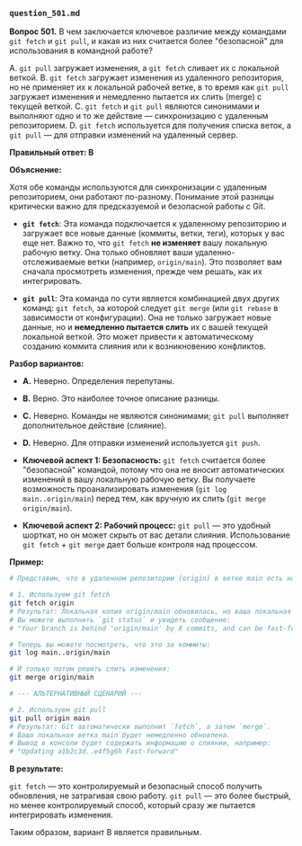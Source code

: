 ### `question_501.md`

**Вопрос 501.** В чем заключается ключевое различие между командами `git fetch` и `git pull`, и какая из них считается более "безопасной" для использования в командной работе?

A. `git pull` загружает изменения, а `git fetch` сливает их с локальной веткой.
B. `git fetch` загружает изменения из удаленного репозитория, но не применяет их к локальной рабочей ветке, в то время как `git pull` загружает изменения и немедленно пытается их слить (merge) с текущей веткой.
C. `git fetch` и `git pull` являются синонимами и выполняют одно и то же действие — синхронизацию с удаленным репозиторием.
D. `git fetch` используется для получения списка веток, а `git pull` — для отправки изменений на удаленный сервер.

**Правильный ответ: B**

**Объяснение:**

Хотя обе команды используются для синхронизации с удаленным репозиторием, они работают по-разному. Понимание этой разницы критически важно для предсказуемой и безопасной работы с Git.

*   **`git fetch`**: Эта команда подключается к удаленному репозиторию и загружает все новые данные (коммиты, ветки, теги), которых у вас еще нет. Важно то, что `git fetch` **не изменяет** вашу локальную рабочую ветку. Она только обновляет ваши удаленно-отслеживаемые ветки (например, `origin/main`). Это позволяет вам сначала просмотреть изменения, прежде чем решать, как их интегрировать.

*   **`git pull`**: Эта команда по сути является комбинацией двух других команд: `git fetch`, за которой следует `git merge` (или `git rebase` в зависимости от конфигурации). Она не только загружает новые данные, но и **немедленно пытается слить** их с вашей текущей локальной веткой. Это может привести к автоматическому созданию коммита слияния или к возникновению конфликтов.

**Разбор вариантов:**
*   **A.** Неверно. Определения перепутаны.
*   **B.** Верно. Это наиболее точное описание разницы.
*   **C.** Неверно. Команды не являются синонимами; `git pull` выполняет дополнительное действие (слияние).
*   **D.** Неверно. Для отправки изменений используется `git push`.

*   **Ключевой аспект 1: Безопасность:** `git fetch` считается более "безопасной" командой, потому что она не вносит автоматических изменений в вашу локальную рабочую ветку. Вы получаете возможность проанализировать изменения (`git log main..origin/main`) перед тем, как вручную их слить (`git merge origin/main`).
*   **Ключевой аспект 2: Рабочий процесс:** `git pull` — это удобный шорткат, но он может скрыть от вас детали слияния. Использование `git fetch` + `git merge` дает больше контроля над процессом.

**Пример:**

```bash
# Представим, что в удаленном репозитории (origin) в ветке main есть новые коммиты.

# 1. Используем git fetch
git fetch origin
# Результат: Локальная копия origin/main обновилась, но ваша локальная ветка main осталась прежней.
# Вы можете выполнить `git status` и увидеть сообщение:
# "Your branch is behind 'origin/main' by X commits, and can be fast-forwarded."

# Теперь вы можете посмотреть, что это за коммиты:
git log main..origin/main

# И только потом решить слить изменения:
git merge origin/main

# --- АЛЬТЕРНАТИВНЫЙ СЦЕНАРИЙ ---

# 2. Используем git pull
git pull origin main
# Результат: Git автоматически выполнит `fetch`, а затем `merge`.
# Ваша локальная ветка main будет немедленно обновлена.
# Вывод в консоли будет содержать информацию о слиянии, например:
# "Updating a1b2c3d..e4f5g6h Fast-forward"
```

**В результате:**

`git fetch` — это контролируемый и безопасный способ получить обновления, не затрагивая свою работу. `git pull` — это более быстрый, но менее контролируемый способ, который сразу же пытается интегрировать изменения.

Таким образом, вариант B является правильным.